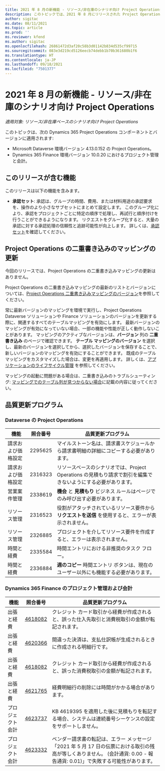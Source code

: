 ```yaml
---
title: 2021 年 8 月の新機能 - リソース/非在庫のシナリオ向け Project Operations
description: このトピックでは、2021 年 8 月にリリースされた Project Operations のリソース/非在庫のシナリオで利用できる品質更新についての情報を提供します。
author: sigitac
ms.date: 08/11/2021
ms.topic: article
ms.prod: ''
ms.reviewer: kfend
ms.author: sigitac
ms.openlocfilehash: 26861472d3af20c58b3d01142b834d535cf99715
ms.sourcegitcommit: 083e3d219cd5126eecb74debb1b70b361680b1f6
ms.translationtype: HT
ms.contentlocale: ja-JP
ms.lasthandoff: 09/18/2021
ms.locfileid: "7501377"
---
```

# <a name="whats-new-august-2021---project-operations-for-resourcenon-stocked-based-scenarios"></a>2021 年 8 月の新機能 - リソース/非在庫のシナリオ向け Project Operations

*適用対象: リソース/非在庫ベースのシナリオ向け Project Operations*

このトピックは、次の Dynamics 365 Project Operations コンポーネントとバージョンに適用されます:

   - Microsoft Dataverse 環境バージョン 4.13.0.152 の Project Operations。
   - Dynamics 365 Finance 環境バージョン 10.0.20 におけるプロジェクト管理と会計。

## <a name="features-included-in-this-release"></a>このリリースが含む機能

このリリースは以下の機能を含みます。

- **承認セット**: 承認は、グループの時間、費用、または材料用途の承認要求を、操作のより小さなサブセットにまとめて設定します。 このグループ化により、承認をプロジェクトごとに特定の順序で処理し、再試行と順序付けを行うことができるようになります。 リクエストをグループ化すると、大量の承認に対する承認処理の信頼性と追跡可能性が向上します。 詳しくは、[承認セット](../approvals/approval-sets.md)を確認してください。

## <a name="project-operations-dual-write-maps-updates"></a>Project Operations の二重書き込みのマッピングの更新

今回のリリースでは、Project Operations の二重書き込みマッピングの更新はありません。

Project Operations の二重書き込みマッピングの最新のリストとバージョンについては、[Project Operations 二重書き込みマッピングのバージョン](../environment/resource-dual-write-maps.md)を参照してください。

常に最新バージョンのマッピングを環境で実行し、Project Operations Dataverse ソリューションや Finance ソリューションのバージョンを更新する際に、関連するすべてのテーブルマッピングを有効にします。 最新バージョンのマッピングが有効になっていない場合、一部の機能や性能が正しく動作しないことがあります。 マッピングのアクティブなバージョンは、**バージョン** 列の **二重書き込み** のページで確認できます。 **テーブル マッピングのバージョン** を選択し、最新のバージョンを選択してから、選択したバージョンを保存することで、新しいバージョンのマッピングを有効にすることができます。 既成のテーブル マッピングをカスタマイズした場合は、変更を再適用します。 詳しくは、[アプリケーションのライフサイクル管理](/dynamics365/fin-ops-core/dev-itpro/data-entities/dual-write/app-lifecycle-management) を参照してください。

マッピングの起動に問題がある場合は、二重書き込みのトラブルシューティング: [マッピングでのテーブル列が見つからない場合](/dynamics365/fin-ops-core/dev-itpro/data-entities/dual-write/dual-write-troubleshooting-finops-upgrades#missing-table-columns-issue-on-maps)に記載の内容に従ってください。

## <a name="quality-updates"></a>品質更新プログラム

### <a name="project-operations-on-dataverse"></a>Dataverse の Project Operations

| **機能** | **照合番号** | **品質更新プログラム** |
| --- | --- | --- |
| 請求および価格設定 | 2295625 | マイルストーン名は、請求書スケジュールから請求書明細の詳細にコピーする必要があります。 |
| 請求および価格設定 | 2316323 | リソースベースのシナリオでは、Project Operations の見積もり請求で割引を編集できないようにする必要があります。 |
|  営業案件管理 | 2338619 | **機会** と **見積もり** ビジネス ルールはページでのみ呼び出す必要があります。 |
| リソース管理 | 2316523 | 役割がアタッチされているリソース要件から **リクエストを送信** を使用すると、エラーが表示されません。 |
| リソース管理 | 2326885 | プロジェクトを介してリソース要件を作成すると、エラーは表示されません。 |
| 時間と経費 | 2335584 | 時間エントリにおける非推奨のタスク フロー。 |
| 時間と経費 | 2336884 | **週のコピー** 時間エントリ ボタンは、現在のユーザー以外にも機能する必要があります。 |


### <a name="project-management-and-accounting-on-dynamics-365-finance"></a>Dynamics 365 Finance のプロジェクト管理および会計

| 機能 | 照合番号 | 品質更新プログラム |
| --- | --- | --- |
| 出張と経費 | [4618082](https://fix.lcs.dynamics.com/Issue/Details?kb=4618082&amp;bugId=583101&amp;dbType=3&amp;qc=9c85ac8ca1e5e9cd07fac9e9aa2cb0914724e28b86ad3339dacf7741f554c605) | クレジット カード取引から経費が作成されると、誤った仕入先取引と消費税取引の金額が転記されます。 |
| 出張と経費 | [4620366](https://fix.lcs.dynamics.com/Issue/Details?kb=4620366&amp;bugId=579485&amp;dbType=3&amp;qc=e864789bd95505ea624c537d585bf113c2de60b97c88439d44693dbd85aa8e92) | 間違った決済は、支払仕訳帳が生成されるときに作成される明細行です。 |
| 出張と経費 | [4618082](https://fix.lcs.dynamics.com/Issue/Details?kb=4618082&amp;bugId=583101&amp;dbType=3&amp;qc=9c85ac8ca1e5e9cd07fac9e9aa2cb0914724e28b86ad3339dacf7741f554c605) | クレジット カード取引から経費が作成されると、誤った消費税取引の金額が転記されます。 |
| 出張と経費 | [4621765](https://fix.lcs.dynamics.com/Issue/Details?kb=4621765&amp;bugId=587306&amp;dbType=3&amp;qc=6fbfad0123d4e95eaf8d5a5a2f6c354577c991b7905c852ab02d1f94e728a876) | 経費明細行の削除には時間がかかる場合があります。 |
| プロジェクト会計 | [4623737](https://fix.lcs.dynamics.com/Issue/Details?kb=4623737&amp;bugId=598109&amp;dbType=3&amp;qc=4101fc5865201e21815299f2ff11ae46d5d5370510868df86c25ee09a8ca1a0c) | KB 4619395 を適用した後に見積もりを転記する場合、システムは連続番号シーケンスの設定をサポートしません。 |
| プロジェクト会計 | [4623332](https://fix.lcs.dynamics.com/Issue/Details?kb=4623332&amp;bugId=586034&amp;dbType=3&amp;qc=2f64bb1977c4a9c9dd2ce9de7e72230b86eca14b6295c5bbfb614ea97ad81caf) | ベンダー請求書の転記は、エラー メッセージ「2021 年 5 月 17 日の伝票における取引の残高が等しくありません。 (会計通貨: 0.00 - 報告通貨: 0.01)」で失敗する可能性があります。 |
